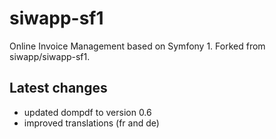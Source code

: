 siwapp-sf1
===============

Online Invoice Management based on Symfony 1.
Forked from siwapp/siwapp-sf1.

Latest changes
--------------

- updated dompdf to version 0.6
- improved translations (fr and de)
